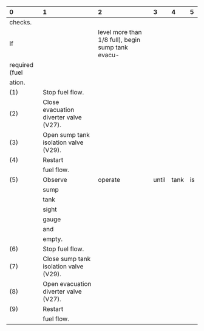 | 0              | 1                                      | 2                                                 | 3     | 4    | 5   |
|:---------------|:---------------------------------------|:--------------------------------------------------|:------|:-----|:----|
| checks.        |                                        |                                                   |       |      |     |
| If             |                                        | level more than 1/8 full), begin sump tank evacu- |       |      |     |
| required (fuel |                                        |                                                   |       |      |     |
| ation.         |                                        |                                                   |       |      |     |
| (1)            | Stop fuel flow.                        |                                                   |       |      |     |
| (2)            | Close evacuation diverter valve (V27). |                                                   |       |      |     |
| (3)            | Open sump tank isolation valve (V29).  |                                                   |       |      |     |
| (4)            | Restart                                |                                                   |       |      |     |
|                | fuel flow.                             |                                                   |       |      |     |
| (5)            | Observe                                | operate                                           | until | tank | is  |
|                | sump                                   |                                                   |       |      |     |
|                | tank                                   |                                                   |       |      |     |
|                | sight                                  |                                                   |       |      |     |
|                | gauge                                  |                                                   |       |      |     |
|                | and                                    |                                                   |       |      |     |
|                | empty.                                 |                                                   |       |      |     |
| (6)            | Stop fuel flow.                        |                                                   |       |      |     |
| (7)            | Close sump tank isolation valve (V29). |                                                   |       |      |     |
| (8)            | Open evacuation diverter valve (V27).  |                                                   |       |      |     |
| (9)            | Restart                                |                                                   |       |      |     |
|                | fuel flow.                             |                                                   |       |      |     |